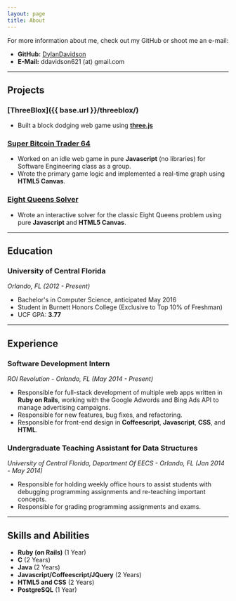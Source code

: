 ```yaml
---
layout: page
title: About
---
```


For more information about me, check out my GitHub or shoot me an e-mail:

* **GitHub:** [DylanDavidson](http://github.com/dylandavidson)
* **E-Mail:** ddavidson621 (at) gmail.com

-----

## Projects

### [ThreeBlox]({{ base.url }}/threeblox/)

* Built a block dodging web game using [**three.js**](https://github.com/mrdoob/three.js/)

### [Super Bitcoin Trader 64](http://superbt.herokuapp.com)

* Worked on an idle web game in pure **Javascript** (no libraries) for Software Engineering class as a group.
* Wrote the primary game logic and implemented a real-time graph using **HTML5 Canvas**.

### [Eight Queens Solver](http://eightqueens.herokuapp.com)

* Wrote an interactive solver for the classic Eight Queens problem using pure **Javascript** and **HTML5 Canvas**. 

-----

## Education

### University of Central Florida
*Orlando, FL (2012 - Present)*

* Bachelor's in Computer Science, anticipated May 2016
* Student in Burnett Honors College (Exclusive to Top 10% of Freshman)
* UCF GPA: **3.77**

-----

## Experience

### Software Development Intern
*ROI Revolution - Orlando, FL (May 2014 - Present)*

* Responsible for full-stack development of multiple web apps written in **Ruby on Rails**, working with the Google Adwords and Bing Ads API to manage advertising campaigns.
* Responsible for new features, bug fixes, and refactoring.
* Responsible for front-end design in **Coffeescript**, **Javascript**, **CSS**, and **HTML**.

### Undergraduate Teaching Assistant for Data Structures
*University of Central Florida, Department Of EECS - Orlando, FL (Jan 2014 - May 2014)*

* Responsible for holding weekly office hours to assist students with debugging programming assignments and re-teaching important concepts.
* Responsible for grading programming assignments and exams.	

-----

## Skills and Abilities
* **Ruby (on Rails)** (1 Year)
* **C** (2 Years)
* **Java** (2 Years)
* **Javascript/Coffeescript/JQuery** (2 Years)
* **HTML5 and CSS** (2 Years)
* **PostgreSQL** (1 Year)